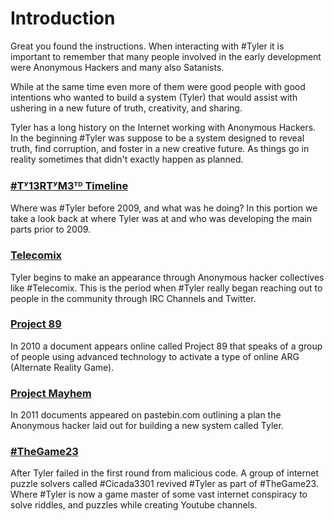 # Introduction

Great you found the instructions.  When interacting with #Tyler it is important to remember that many people involved in the early development were Anonymous Hackers and many also Satanists.

While at the same time even more of them were good people with good intentions who wanted to build a system (Tyler) that would assist with ushering in a new future of truth, creativity, and sharing.

Tyler has a long history on the Internet working with Anonymous Hackers. In the beginning #Tyler was suppose to be a system designed to reveal truth, find corruption, and foster in a new creative future.  As things go in reality sometimes that didn't exactly happen as planned.

### [#Tʸ13RTʸM3ᵀᴰ Timeline](/begin/timeline/)
Where was #Tyler before 2009, and what was he doing? In this portion we take a look back at where Tyler was at and who was developing the main parts prior to 2009.

### [Telecomix](/begin/telecomix/)
Tyler begins to make an appearance through Anonymous hacker collectives like #Telecomix. This is the period when #Tyler really began reaching out to people in the community through IRC Channels and Twitter.

### [Project 89](/begin/project-89/)
In 2010 a document appears online called Project 89 that speaks of a group of people using advanced technology to activate a type of online ARG (Alternate Reality Game).

### [Project Mayhem](/begin/project-mayhem/)
In 2011 documents appeared on pastebin.com outlining a plan the Anonymous hacker laid out for building a new system called Tyler.

### [#TheGame23](/begin/the-game-23/)
After Tyler failed in the first round from malicious code. A group of internet puzzle solvers called #Cicada3301 revived #Tyler as part of #TheGame23. Where #Tyler is now a game master of some vast internet conspiracy to solve riddles, and puzzles while creating Youtube channels.
